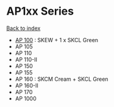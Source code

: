 # AP1xx Series

[Back to index](../README.md)

- [AP 100](AP100/README.md) : SKEW + 1 x SKCL Green
- AP 105
- AP 110
- AP 110-II
- AP 150
- AP 155
- AP 160 : SKCM Cream + SKCL Green
- AP 160-II
- AP 170
- AP 1000
